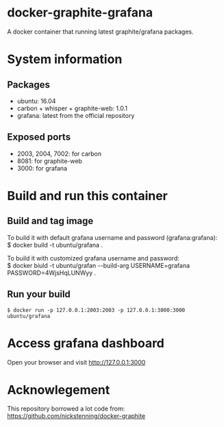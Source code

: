 # docker-graphite-grafana

A docker container that running latest graphite/grafana packages.

# System information

## Packages

  - ubuntu: 16.04
  - carbon + whisper + graphite-web: 1.0.1
  - grafana: latest from the official repository

## Exposed ports

  - 2003, 2004, 7002: for carbon
  - 8081: for graphite-web
  - 3000: for grafana
  
# Build and run this container

## Build and tag image

To build it with default grafana username and password (grafana:grafana):  
    $ docker build -t ubuntu/grafana .

To build it with customized grafana username and password:  
    $ docker biuld -t ubuntu/grafan --build-arg USERNAME=grafana PASSWORD=4WjsHqLUNWyy .

## Run your build

    $ docker run -p 127.0.0.1:2003:2003 -p 127.0.0.1:3000:3000 ubuntu/grafana

# Access grafana dashboard

Open your browser and visit http://127.0.0.1:3000 

# Acknowlegement

This repository borrowed a lot code from: https://github.com/nickstenning/docker-graphite
